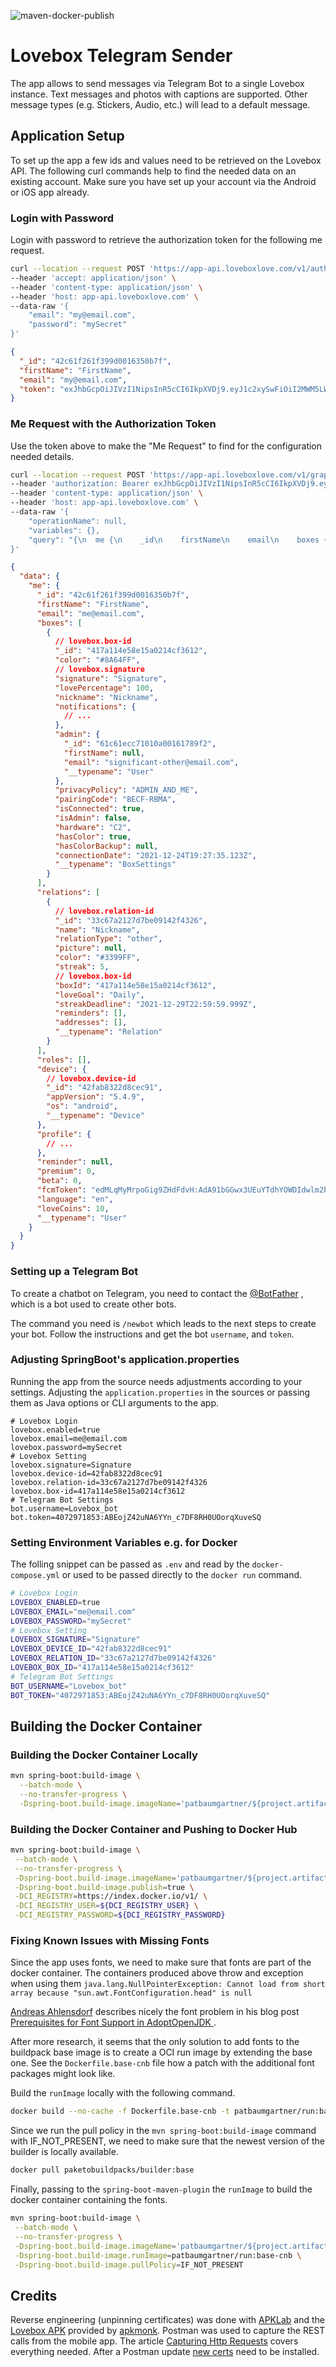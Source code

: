 ![maven-docker-publish](https://github.com/patbaumgartner/lovebox-telegram-sender/actions/workflows/maven-docker-publish.yml/badge.svg)

# Lovebox Telegram Sender

The app allows to send messages via Telegram Bot to a single Lovebox instance. Text messages and
photos with captions
are supported. Other message types (e.g. Stickers, Audio, etc.) will lead to a default message.

## Application Setup

To set up the app a few ids and values need to be retrieved on the Lovebox API. The following curl
commands help to find
the needed data on an existing account. Make sure you have set up your account via the Android or
iOS app already.

### Login with Password

Login with password to retrieve the authorization token for the following me request.

```bash
curl --location --request POST 'https://app-api.loveboxlove.com/v1/auth/loginWithPassword' \
--header 'accept: application/json' \
--header 'content-type: application/json' \
--header 'host: app-api.loveboxlove.com' \
--data-raw '{
    "email": "my@email.com",
    "password": "mySecret"
}'
```

```json
{
  "_id": "42c61f261f399d0016350b7f",
  "firstName": "FirstName",
  "email": "my@email.com",
  "token": "exJhbGcpOiJIVzI1NipsInR5cCI6IkpXVDj9.eyJ1c2xySwFiOiI2MWM5LWYzNjFhMzk5YzAwMTYzNTBhN2YiLCJpYXQiFjE22DAVNmQwNTL9.qlsvp_roqCu4MFwBMwNZu2eyImFGjogvNeR4tkoTLPe"
}
```

### Me Request with the Authorization Token

Use the token above to make the "Me Request" to find for the configuration needed details.

```bash
curl --location --request POST 'https://app-api.loveboxlove.com/v1/graphql' \
--header 'authorization: Bearer exJhbGcpOiJIVzI1NipsInR5cCI6IkpXVDj9.eyJ1c2xySwFiOiI2MWM5LWYzNjFhMzk5YzAwMTYzNTBhN2YiLCJpYXQiFjE22DAVNmQwNTL9.qlsvp_roqCu4MFwBMwNZu2eyImFGjogvNeR4tkoTLPe' \
--header 'content-type: application/json' \
--header 'host: app-api.loveboxlove.com' \
--data-raw '{
    "operationName": null,
    "variables": {},
    "query": "{\n  me {\n    _id\n    firstName\n    email\n    boxes {\n      _id\n      color\n      signature\n      lovePercentage\n      nickname\n      notifications {\n        disableUntil\n        messageRead\n        heartReceived\n        __typename\n      }\n      admin {\n        _id\n        firstName\n        email\n        __typename\n      }\n      privacyPolicy\n      pairingCode\n      isConnected\n      isAdmin\n      hardware\n      hasColor\n      hasColorBackup\n      connectionDate\n      __typename\n    }\n    relations {\n      _id\n      name\n      relationType\n      picture\n      color\n      streak\n      boxId\n      loveGoal\n      streakDeadline\n      reminders {\n        day\n        meridiem\n        number\n        weekday\n        time\n        __typename\n      }\n      specialDates {\n        _id\n        name\n        date\n        dateType\n        __typename\n      }\n      addresses {\n        firstname\n        lastname\n        streetAddress\n        zipCode\n        city\n        country\n        state\n        __typename\n      }\n      __typename\n    }\n    roles\n    device {\n      _id\n      appVersion\n      os\n      __typename\n    }\n    profile\n    reminder\n    premium\n    beta\n    fcmToken\n    language\n    loveCoins\n    __typename\n  }\n}\n"
}'
```

```json
{
  "data": {
    "me": {
      "_id": "42c61f261f399d0016350b7f",
      "firstName": "FirstName",
      "email": "me@email.com",
      "boxes": [
        {
          // lovebox.box-id
          "_id": "417a114e58e15a0214cf3612",
          "color": "#8A64FF",
          // lovebox.signature
          "signature": "Signature",
          "lovePercentage": 100,
          "nickname": "Nickname",
          "notifications": {
            // ...
          },
          "admin": {
            "_id": "61c61ecc71010a00161789f2",
            "firstName": null,
            "email": "significant-other@email.com",
            "__typename": "User"
          },
          "privacyPolicy": "ADMIN_AND_ME",
          "pairingCode": "BECF-RBMA",
          "isConnected": true,
          "isAdmin": false,
          "hardware": "C2",
          "hasColor": true,
          "hasColorBackup": null,
          "connectionDate": "2021-12-24T19:27:35.123Z",
          "__typename": "BoxSettings"
        }
      ],
      "relations": [
        {
          // lovebox.relation-id
          "_id": "33c67a2127d7be09142f4326",
          "name": "Nickname",
          "relationType": "other",
          "picture": null,
          "color": "#3399FF",
          "streak": 5,
          // lovebox.box-id
          "boxId": "417a114e58e15a0214cf3612",
          "loveGoal": "Daily",
          "streakDeadline": "2021-12-29T22:59:59.999Z",
          "reminders": [],
          "addresses": [],
          "__typename": "Relation"
        }
      ],
      "roles": [],
      "device": {
        // lovebox.device-id
        "_id": "42fab8322d8cec91",
        "appVersion": "5.4.9",
        "os": "android",
        "__typename": "Device"
      },
      "profile": {
        // ...
      },
      "reminder": null,
      "premium": 0,
      "beta": 0,
      "fcmToken": "edMLqMyMrpoGig9ZHdFdvH:AdA91bGGwx3UEuYTdhYOWDIdwlm2b23B9Jjin3MCGbi7CmUSpCVHFlorfryygi5QUBQMUVUiGsDJIE3RliENFmsuWrOnf4cBba-mNT5032NoKlo9AdPU5YhuCOR0KIdAbCokR42Hru",
      "language": "en",
      "loveCoins": 10,
      "__typename": "User"
    }
  }
}
```

### Setting up a Telegram Bot

To create a chatbot on Telegram, you need to contact the [@BotFather](https://telegram.me/BotFather)
, which is a bot
used to create other bots.

The command you need is `/newbot` which leads to the next steps to create your bot. Follow the
instructions and get the
bot `username`, and `token`.

### Adjusting SpringBoot's application.properties

Running the app from the source needs adjustments according to your settings. Adjusting
the `application.properties`
in the sources or passing them as Java options or CLI arguments to the app.

```properties
# Lovebox Login
lovebox.enabled=true
lovebox.email=me@email.com
lovebox.password=mySecret
# Lovebox Setting
lovebox.signature=Signature
lovebox.device-id=42fab8322d8cec91
lovebox.relation-id=33c67a2127d7be09142f4326
lovebox.box-id=417a114e58e15a0214cf3612
# Telegram Bot Settings
bot.username=Lovebox_bot
bot.token=4072971853:ABEojZ42uNA6YYn_c7DF8RH0UOorqXuveSQ
```

### Setting Environment Variables e.g. for Docker

The folling snippet can be passed as `.env` and read by the `docker-compose.yml` or used to be
passed directly to the
`docker run` command.

```bash
# Lovebox Login
LOVEBOX_ENABLED=true
LOVEBOX_EMAIL="me@email.com"
LOVEBOX_PASSWORD="mySecret"
# Lovebox Setting
LOVEBOX_SIGNATURE="Signature"
LOVEBOX_DEVICE_ID="42fab8322d8cec91"
LOVEBOX_RELATION_ID="33c67a2127d7be09142f4326"
LOVEBOX_BOX_ID="417a114e58e15a0214cf3612"
# Telegram Bot Settings
BOT_USERNAME="Lovebox_bot"
BOT_TOKEN="4072971853:ABEojZ42uNA6YYn_c7DF8RH0UOorqXuveSQ"
```

## Building the Docker Container

### Building the Docker Container Locally

```bash
mvn spring-boot:build-image \
  --batch-mode \
  --no-transfer-progress \
  -Dspring-boot.build-image.imageName='patbaumgartner/${project.artifactId}:${project.version}'
```

### Building the Docker Container and Pushing to Docker Hub

```bash
mvn spring-boot:build-image \
 --batch-mode \
 --no-transfer-progress \
 -Dspring-boot.build-image.imageName='patbaumgartner/${project.artifactId}:${project.version}' \
 -Dspring-boot.build-image.publish=true \
 -DCI_REGISTRY=https://index.docker.io/v1/ \
 -DCI_REGISTRY_USER=${DCI_REGISTRY_USER} \
 -DCI_REGISTRY_PASSWORD=${DCI_REGISTRY_PASSWORD}
```

### Fixing Known Issues with Missing Fonts

Since the app uses fonts, we need to make sure that fonts are part of the docker container. The
containers produced
above throw and exception when using them
`java.lang.NullPointerException: Cannot load from short array because "sun.awt.FontConfiguration.head" is null`

[Andreas Ahlensdorf](https://github.com/aahlenst) describes nicely the font problem in his blog
post [Prerequisites for Font Support in AdoptOpenJDK
](https://blog.adoptopenjdk.net/2021/01/prerequisites-for-font-support-in-adoptopenjdk/).

After more research, it seems that the only solution to add fonts to the buildpack base image is to
create a OCI run
image by extending the base one. See the `Dockerfile.base-cnb` file how a patch with the additional
font packages might
look like.

Build the `runImage` locally with the following command.

```bash
docker build --no-cache -f Dockerfile.base-cnb -t patbaumgartner/run:base-cnb .
```

Since we run the pull policy in the `mvn spring-boot:build-image` command with IF_NOT_PRESENT, we
need to make sure that
the newest version of the builder is locally available.

``` bash
docker pull paketobuildpacks/builder:base
```

Finally, passing to the `spring-boot-maven-plugin` the `runImage` to build the docker container
containing the fonts.

```bash
mvn spring-boot:build-image \
 --batch-mode \
 --no-transfer-progress \
 -Dspring-boot.build-image.imageName='patbaumgartner/${project.artifactId}:${project.version}' \
 -Dspring-boot.build-image.runImage=patbaumgartner/run:base-cnb \
 -Dspring-boot.build-image.pullPolicy=IF_NOT_PRESENT
```

## Credits

Reverse engineering (unpinning certificates) was done
with [APKLab](https://github.com/APKLab/APKLab) and
the [Lovebox APK](https://www.apkmonk.com/app/love.lovebox.loveboxapp/) provided
by [apkmonk](https://www.apkmonk.com).
Postman was used to capture the REST calls from the mobile app. The
article [Capturing Http Requests](https://learning.postman.com/docs/sending-requests/capturing-request-data/capturing-http-requests/)
covers everything needed. After a Postman
update [new certs](https://learning.postman.com/docs/sending-requests/capturing-request-data/capturing-http-requests/#troubleshooting-certificate-issues)
need to be installed.
